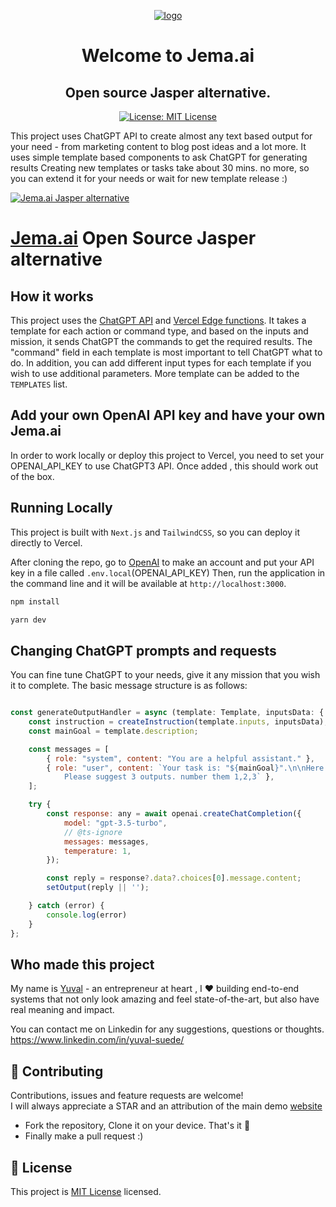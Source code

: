 <p align="center">
  <a href="https://jema.ai">
    <img style="max-width: 400px;"  alt="logo" src="https://www.jema.ai/images/Jemaai-logo.png">
  </a>
</p>

<h1 align="center">Welcome to Jema.ai</h1>
<h2 align="center">Open source Jasper alternative.</h2>
<p align="center">
  <a href="https://opensource.org/licenses/MIT" target="_blank">
    <img alt="License: MIT License" src="https://img.shields.io/badge/License-MIT License-yellow.svg" />
  </a>
</p>


This project uses ChatGPT API to create almost any text based output for your need - from marketing content
to blog post  ideas and a lot more. It uses simple template based components to ask ChatGPT for generating results
Creating new templates or tasks take about 30 mins. no more, so you can extend it for your needs or wait for new
template release :)

[![Jema.ai Jasper alternative](./public/images/jema-screenshot.png)](https://jema.ai)

# [Jema.ai](https://jema.ai) Open Source Jasper alternative

## How it works

This project uses the [ChatGPT API](https://openai.com/api/)
and [Vercel Edge functions](https://vercel.com/features/edge-functions).
It takes a template for each action or command type, and based on the inputs and mission, it sends ChatGPT the commands
to get the required results.
The "command" field in each template is most important to tell ChatGPT what to do. In addition, you can add different
input types for each template if you wish to use additional parameters.
More template can be added to the `TEMPLATES` list.

## Add your own OpenAI API key and have your own Jema.ai

In order to work locally or deploy this project to Vercel, you need to set your OPENAI_API_KEY to use ChatGPT3 API.
Once added , this should work out of the box.

## Running Locally

This project is built with `Next.js` and `TailwindCSS`, so you can deploy it directly to Vercel.

After cloning the repo, go to [OpenAI](https://beta.openai.com/account/api-keys) to make an account and put your API key
in a file called `.env.local`(OPENAI_API_KEY)
Then, run the application in the command line and it will be available at `http://localhost:3000`.

```bash
npm install

yarn dev
```

## Changing ChatGPT prompts and requests

You can fine tune ChatGPT to your needs, give it any mission that you wish it to complete.
The basic message structure is as follows:

```javascript

const generateOutputHandler = async (template: Template, inputsData: { [key: string]: string }) => {
    const instruction = createInstruction(template.inputs, inputsData);
    const mainGoal = template.description;

    const messages = [
        { role: "system", content: "You are a helpful assistant." },
        { role: "user", content: `Your task is: "${mainGoal}".\n\nHere are the details:\n${instruction}. 
            Please suggest 3 outputs. number them 1,2,3` },
    ];

    try {
        const response: any = await openai.createChatCompletion({
            model: "gpt-3.5-turbo",
            // @ts-ignore
            messages: messages,
            temperature: 1,
        });

        const reply = response?.data?.choices[0].message.content;
        setOutput(reply || '');

    } catch (error) {
        console.log(error)
    }
};
```

## Who made this project

My name is [Yuval](https://www.linkedin.com/in/yuval-suede/) - an entrepreneur at heart , I ❤️ building end-to-end
systems that not only look amazing and feel state-of-the-art, but also have real meaning and impact.

You can contact me on Linkedin for any suggestions, questions or thoughts. 
https://www.linkedin.com/in/yuval-suede/

## 🤝 Contributing

Contributions, issues and feature requests are welcome!<br /> 
I will always appreciate a STAR and an attribution of the main demo [website](https://jema.ai)

* Fork the repository, Clone it on your device. That's it 🎉
* Finally make a pull request :)

## 📝 License

This project is [MIT License](https://opensource.org/licenses/MIT) licensed.


